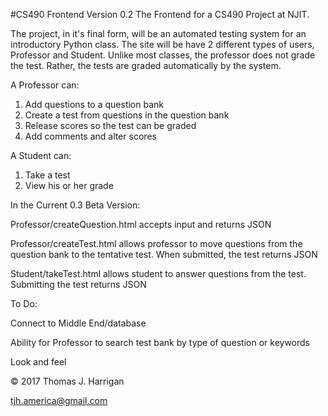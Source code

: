 #CS490 Frontend
Version 0.2
The Frontend for a CS490 Project at NJIT.

The project, in it's final form, will be an automated testing system for an introductory Python class. The site will be have 2 different types of users, Professor and Student. Unlike most classes, the professor does not grade the test. Rather, the tests are graded automatically by the system.

A Professor can:

1. Add questions to a question bank
2. Create a test from questions in the question bank
3. Release scores so the test can be graded
4. Add comments and alter scores

A Student can:

1. Take a test
2. View his or her grade

In the Current 0.3 Beta Version:

Professor/createQuestion.html accepts input and returns JSON

Professor/createTest.html allows professor to move questions from the question bank to the tentative test. When submitted, the test returns JSON

Student/takeTest.html allows student to answer questions from the test. Submitting the test returns JSON

To Do:

Connect to Middle End/database


Ability for Professor to search test bank by type of question or keywords

Look and feel

© 2017 Thomas J. Harrigan

tjh.america@gmail.com
